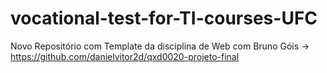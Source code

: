 # vocational-test-for-TI-courses-UFC
Novo Repositório com Template da disciplina de Web com Bruno Góis -> https://github.com/danielvitor2d/qxd0020-projeto-final
